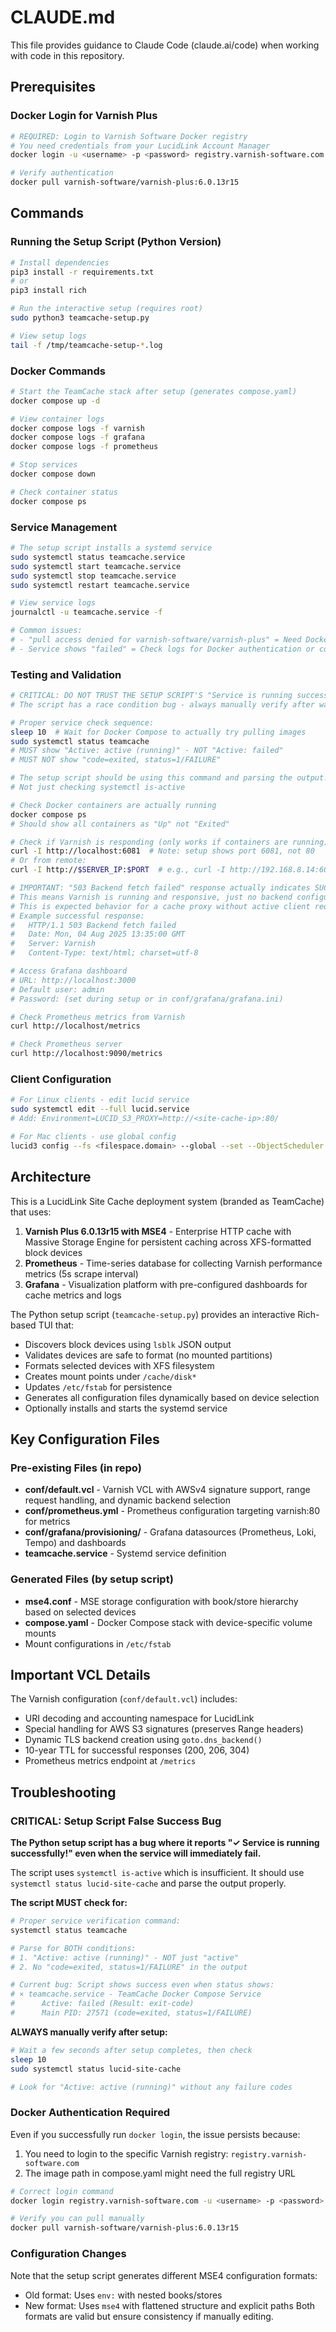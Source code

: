 # CLAUDE.md

This file provides guidance to Claude Code (claude.ai/code) when working with code in this repository.

## Prerequisites

### Docker Login for Varnish Plus
```bash
# REQUIRED: Login to Varnish Software Docker registry
# You need credentials from your LucidLink Account Manager
docker login -u <username> -p <password> registry.varnish-software.com

# Verify authentication
docker pull varnish-software/varnish-plus:6.0.13r15
```

## Commands

### Running the Setup Script (Python Version)
```bash
# Install dependencies
pip3 install -r requirements.txt
# or
pip3 install rich

# Run the interactive setup (requires root)
sudo python3 teamcache-setup.py

# View setup logs
tail -f /tmp/teamcache-setup-*.log
```

### Docker Commands
```bash
# Start the TeamCache stack after setup (generates compose.yaml)
docker compose up -d

# View container logs
docker compose logs -f varnish
docker compose logs -f grafana
docker compose logs -f prometheus

# Stop services
docker compose down

# Check container status
docker compose ps
```

### Service Management
```bash
# The setup script installs a systemd service
sudo systemctl status teamcache.service
sudo systemctl start teamcache.service
sudo systemctl stop teamcache.service
sudo systemctl restart teamcache.service

# View service logs
journalctl -u teamcache.service -f

# Common issues:
# - "pull access denied for varnish-software/varnish-plus" = Need Docker login (see Prerequisites)
# - Service shows "failed" = Check logs for Docker authentication or compose.yaml issues
```

### Testing and Validation
```bash
# CRITICAL: DO NOT TRUST THE SETUP SCRIPT'S "Service is running successfully!" message
# The script has a race condition bug - always manually verify after waiting a few seconds

# Proper service check sequence:
sleep 10  # Wait for Docker Compose to actually try pulling images
sudo systemctl status teamcache
# MUST show "Active: active (running)" - NOT "Active: failed"
# MUST NOT show "code=exited, status=1/FAILURE"

# The setup script should be using this command and parsing the output!
# Not just checking systemctl is-active

# Check Docker containers are actually running
docker compose ps
# Should show all containers as "Up" not "Exited"

# Check if Varnish is responding (only works if containers are running)
curl -I http://localhost:6081  # Note: setup shows port 6081, not 80
# Or from remote:
curl -I http://$SERVER_IP:$PORT  # e.g., curl -I http://192.168.8.14:6081

# IMPORTANT: "503 Backend fetch failed" response actually indicates SUCCESS
# This means Varnish is running and responsive, just no backend configured yet
# This is expected behavior for a cache proxy without active client requests
# Example successful response:
#   HTTP/1.1 503 Backend fetch failed
#   Date: Mon, 04 Aug 2025 13:35:00 GMT
#   Server: Varnish
#   Content-Type: text/html; charset=utf-8

# Access Grafana dashboard
# URL: http://localhost:3000
# Default user: admin
# Password: (set during setup or in conf/grafana/grafana.ini)

# Check Prometheus metrics from Varnish
curl http://localhost/metrics

# Check Prometheus server
curl http://localhost:9090/metrics
```

### Client Configuration
```bash
# For Linux clients - edit lucid service
sudo systemctl edit --full lucid.service
# Add: Environment=LUCID_S3_PROXY=http://<site-cache-ip>:80/

# For Mac clients - use global config
lucid3 config --fs <filespace.domain> --global --set --ObjectScheduler.SiteCacheEndpoint http://<site-cache-ip>:80
```

## Architecture

This is a LucidLink Site Cache deployment system (branded as TeamCache) that uses:

1. **Varnish Plus 6.0.13r15 with MSE4** - Enterprise HTTP cache with Massive Storage Engine for persistent caching across XFS-formatted block devices
2. **Prometheus** - Time-series database for collecting Varnish performance metrics (5s scrape interval)
3. **Grafana** - Visualization platform with pre-configured dashboards for cache metrics and logs

The Python setup script (`teamcache-setup.py`) provides an interactive Rich-based TUI that:
- Discovers block devices using `lsblk` JSON output
- Validates devices are safe to format (no mounted partitions)
- Formats selected devices with XFS filesystem
- Creates mount points under `/cache/disk*`
- Updates `/etc/fstab` for persistence
- Generates all configuration files dynamically based on device selection
- Optionally installs and starts the systemd service

## Key Configuration Files

### Pre-existing Files (in repo)
- **conf/default.vcl** - Varnish VCL with AWSv4 signature support, range request handling, and dynamic backend selection
- **conf/prometheus.yml** - Prometheus configuration targeting varnish:80 for metrics
- **conf/grafana/provisioning/** - Grafana datasources (Prometheus, Loki, Tempo) and dashboards
- **teamcache.service** - Systemd service definition

### Generated Files (by setup script)
- **mse4.conf** - MSE storage configuration with book/store hierarchy based on selected devices
- **compose.yaml** - Docker Compose stack with device-specific volume mounts
- Mount configurations in `/etc/fstab`

## Important VCL Details

The Varnish configuration (`conf/default.vcl`) includes:
- URI decoding and accounting namespace for LucidLink
- Special handling for AWS S3 signatures (preserves Range headers)
- Dynamic TLS backend creation using `goto.dns_backend()`
- 10-year TTL for successful responses (200, 206, 304)
- Prometheus metrics endpoint at `/metrics`

## Troubleshooting

### CRITICAL: Setup Script False Success Bug
**The Python setup script has a bug where it reports "✓ Service is running successfully!" even when the service will immediately fail.**

The script uses `systemctl is-active` which is insufficient. It should use `systemctl status lucid-site-cache` and parse the output properly.

**The script MUST check for:**
```bash
# Proper service verification command:
systemctl status teamcache

# Parse for BOTH conditions:
# 1. "Active: active (running)" - NOT just "active"
# 2. No "code=exited, status=1/FAILURE" in the output

# Current bug: Script shows success even when status shows:
# × teamcache.service - TeamCache Docker Compose Service
#      Active: failed (Result: exit-code)
#      Main PID: 27571 (code=exited, status=1/FAILURE)
```

**ALWAYS manually verify after setup:**
```bash
# Wait a few seconds after setup completes, then check
sleep 10
sudo systemctl status lucid-site-cache

# Look for "Active: active (running)" without any failure codes
```

### Docker Authentication Required
Even if you successfully run `docker login`, the issue persists because:
1. You need to login to the specific Varnish registry: `registry.varnish-software.com`
2. The image path in compose.yaml might need the full registry URL

```bash
# Correct login command
docker login registry.varnish-software.com -u <username> -p <password>

# Verify you can pull manually
docker pull varnish-software/varnish-plus:6.0.13r15
```

### Configuration Changes
Note that the setup script generates different MSE4 configuration formats:
- Old format: Uses `env:` with nested books/stores
- New format: Uses `mse4` with flattened structure and explicit paths
Both formats are valid but ensure consistency if manually editing.